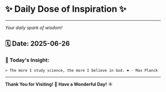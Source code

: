 # ✨ Daily Dose of Inspiration ✨

--- 

_Your daily spark of wisdom!_

## 🗓️ Date: **2025-06-26**

### 💬 Today's Insight:
```
> The more I study science, the more I believe in God. ❤️ - Max Planck
```

--- 

**Thank You for Visiting!** 🙏
**Have a Wonderful Day!** ☀️
